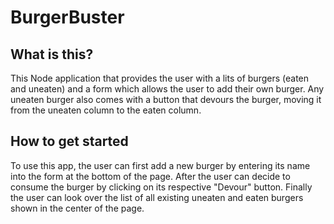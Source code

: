 # BurgerBuster
## What is this?
This Node application that provides the user with a lits of burgers (eaten and uneaten) and a form which allows the user to add their own burger. Any uneaten burger also comes with a button that devours the burger, moving it from the uneaten column to the eaten column.

## How to get started
To use this app, the user can first add a new burger by entering its name into the form at the bottom of the page. After the user can decide to consume the burger by clicking on its respective "Devour" button. Finally the user can look over the list of all existing uneaten and eaten burgers shown in the center of the page.
